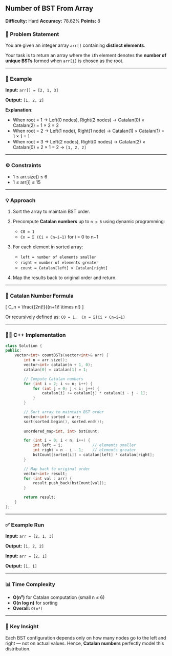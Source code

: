 ## Number of BST From Array

**Difficulty:** Hard
**Accuracy:** 78.62%
**Points:** 8

### 🧩 Problem Statement

You are given an integer array `arr[]` containing **distinct elements**.

Your task is to return an array where the `i`th element denotes the **number of unique BSTs** formed when `arr[i]` is chosen as the root.

---

### 🧠 Example

**Input:**
`arr[] = [2, 1, 3]`

**Output:**
`[1, 2, 2]`

**Explanation:**

* When root = 1 → Left(0 nodes), Right(2 nodes) → Catalan(0) × Catalan(2) = 1 × 2 = 2
* When root = 2 → Left(1 node), Right(1 node) → Catalan(1) × Catalan(1) = 1 × 1 = 1
* When root = 3 → Left(2 nodes), Right(0 nodes) → Catalan(2) × Catalan(0) = 2 × 1 = 2
  → `[1, 2, 2]`

---

### ⚙️ Constraints

* 1 ≤ arr.size() ≤ 6
* 1 ≤ arr[i] ≤ 15

---

### 💡 Approach

1. Sort the array to maintain BST order.
2. Precompute **Catalan numbers** up to `n ≤ 6` using dynamic programming:

   * `C0 = 1`
   * `Cn = Σ (Ci × Cn−i−1)` for i = 0 to n−1
3. For each element in sorted array:

   * `left = number of elements smaller`
   * `right = number of elements greater`
   * `count = Catalan[left] × Catalan[right]`
4. Map the results back to original order and return.

---

### 📘 Catalan Number Formula

[ C_n = \frac{(2n)!}{(n+1)! \times n!} ]

Or recursively defined as:
`C0 = 1,  Cn = Σ(Ci × Cn−i−1)`

---

### 🧑‍💻 C++ Implementation

```cpp
class Solution {
public:
    vector<int> countBSTs(vector<int>& arr) {
        int n = arr.size();
        vector<int> catalan(n + 1, 0);
        catalan[0] = catalan[1] = 1;

        // Compute Catalan numbers
        for (int i = 2; i <= n; i++) {
            for (int j = 0; j < i; j++) {
                catalan[i] += catalan[j] * catalan[i - j - 1];
            }
        }

        // Sort array to maintain BST order
        vector<int> sorted = arr;
        sort(sorted.begin(), sorted.end());
        
        unordered_map<int, int> bstCount;

        for (int i = 0; i < n; i++) {
            int left = i;             // elements smaller
            int right = n - i - 1;    // elements greater
            bstCount[sorted[i]] = catalan[left] * catalan[right];
        }

        // Map back to original order
        vector<int> result;
        for (int val : arr) {
            result.push_back(bstCount[val]);
        }

        return result;
    }
};
```

---

### ✅ Example Run

**Input:**
`arr = [2, 1, 3]`

**Output:**
`[1, 2, 2]`

**Input:**
`arr = [2, 1]`

**Output:**
`[1, 1]`

---

### 📊 Time Complexity

* **O(n²)** for Catalan computation (small n ≤ 6)
* **O(n log n)** for sorting
* **Overall:** `O(n²)`

---

### 🧩 Key Insight

Each BST configuration depends only on how many nodes go to the left and right — not on actual values. Hence, **Catalan numbers** perfectly model this distribution.
